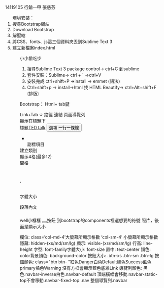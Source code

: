 14119105 行銷一甲 張慈芬
<OL>
環境安裝：
<LI>搜尋Bootstrap網站
<LI>Download Bootstrap
<LI>解壓縮
<LI>	將CSS、fonts、js這三個資料夾丟到Sublime Text 3
<LI>建立新檔案index.html
<OL/>

小小偷吃步
1.	搜尋Sublime Text 3 package control→ ctrl+C 到sublime
2.	套件安裝：Sublime→ ctrl + ` →ctrl+V
3.	安裝完成 ctrl+shift+P →install → emmet (語法)
4.	Ctrl+shift+p → install→html 找 HTML Beautify→ ctrl+Alt+shift+F (排版)

Bootstrap：
Html+ tab鍵
 <!DOCTYPE html>
   <html lang="utf-8">
  <head>  
<title> 大標題  </title>
Link+Tab ↓
    路徑<link rel="stylesheet" type="text/css" href="css/bootstrap.css"> 
    連結<link rel="stylesheet" type="text/css" href="css/main.css">                         
  </head>
  <body> 
頁面導覽列<div class='navbar navbar-default navbar-static-top '> 
      <div class="container" >
        顯示在標題下<div class='navbar-header'> 
          標題<a href='index.html' class='navbar-brand'>TED talk</a> 
          <button type='button' class='navbar-toggle'  螢幕縮小時按鈕(手機版)
          data-toggle='collapse'
          data-target='.navbar-collapse'>
          <span class='sr-only'> 選項 </span> 
          <span class='icon-bar'></span>   一行一條線
          <span class='icon-bar'></span>
          <span class='icon-bar'></span>
          </button>
        </div>
        <ul class='nav navbar-nav navbar-right collapse navbar-collapse'> 
          <li><a href='index.html'> </a></li>副標項目
        </ul>
      </div>
    </div>
   <div class="container">
     <div class= row> </div> 建立類別
    <div class="col-md-4"> 顯示4格(最多12)
    <div class='col-md-offset-1 '></div> 間格
    <h1></h1> 、<h2></h2>  字體大小 
   <p></p> 段落內文
     <h3 class=" well"></h3>  well小框框
<button type='button'> </button>按鈕
<i class=" "></i> 到bootstrap的components裡選想要的符號
<img src=" " style=" ">照片，後面是顯示大小
 <script src="https://ajax.googleapis.com/ajax/libs/jquery/1.11.2/jquery.min.js"></script>
  <script src="js/bootstrap.js"></script>
  </div>
 </body>
</html>

欄位: class=’col-md-4’大螢幕所顯示格數  ‘col-sm-4’ 小螢幕所顯示格數
隱藏: hidden-(xs/md/sm/lg) 顯示: visible-(xs/md/sm/lg)
行高: line-height
字型: font-family字體大小: font-size
置中: text-center
顏色: color背景顏色: background-color
按鈕大小: .btn-xs .btn-sm .btn-lg
按鈕顏色: class="btn btn- "紅色Danger白色Default綠色Success藍色primary橘色Warning  沒有方框會顯示藍色底線Link
導覽列顏色: 黑色.navbar-inverse白色.navbar-default
頂端橫幅會移動.navbar-static-top不會移動.navbar-fixed-top
.nav 整個導覽列.navbar
